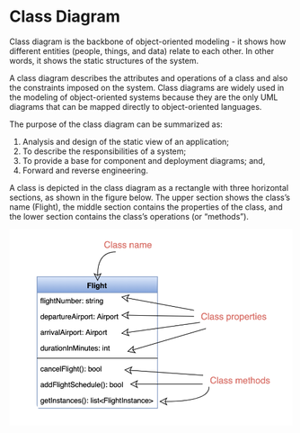 # Class Diagram
Class diagram is the backbone of object-oriented modeling - it shows how different entities (people, things, and data) relate to each other. In other words, it shows the static structures of the system.

A class diagram describes the attributes and operations of a class and also the constraints imposed on the system. Class diagrams are widely used in the modeling of object-oriented systems because they are the only UML diagrams that can be mapped directly to object-oriented languages.

The purpose of the class diagram can be summarized as:

1. Analysis and design of the static view of an application;
2. To describe the responsibilities of a system;
3. To provide a base for component and deployment diagrams; and,
4. Forward and reverse engineering.

A class is depicted in the class diagram as a rectangle with three horizontal sections, as shown in the figure below. The upper section shows the class’s name (Flight), the middle section contains the properties of the class, and the lower section contains the class’s operations (or “methods”).

![alt text](https://github.com/rcpenny/interviews/blob/master/design/oo-design/static/class.png)
